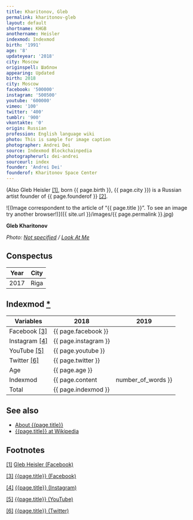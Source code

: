 ```yaml
---
title: Kharitonov, Gleb
permalink: kharitonov-gleb
layout: default
shortname: KHGB
anothername: Heisler
indexmod: Indexmod
birth: '1991'
age: '8'
updateyear: '2018'
city: Moscow
originspell: Шаблон
appearing: Updated
birth: 2018
city: Moscow
facebook: '500000'
instagram: '500500'
youtube: '600000'
vimeo: '100'
twitter: '400'
tumblr: '900'
vkontakte: '0'
origin: Russian
profession: English language wiki
photo: This is sample for image caption
photographer: Andrei Dei
source: Indexmod Blockchainpedia
photographerurl: dei-andrei
sourceurl: index
founder: 'Andrei Dei'
founderof: Kharitonov Space Center
---
```


(Also Gleb Heisler <span id="a1">[\[1\]](#f1)</span>, born {{ page.birth }}, {{ page.city }}) is a Russian artist founder of {{ page.founderof }} <span id="a2">[\[2\]](#f2)</span>.

![(Image correspondent to the article of “{{ page.title }}”. To see an image try another browser!)]({{ site.url }}/images/{{ page.permalink }}.jpg)

**Gleb Kharitonov**

*Photo: [Not specified](index) / [Look At Me](index)*

## Сonspectus

|Year|City|
|-|-|
|2017|Riga|

## Indexmod [*](indexmod)

|Variables|2018|2019|
|-|-|-|
|Facebook <span id="a3">[\[3\]](#f3)</span>|{{ page.facebook }}||
|Instagram <span id="a4">[\[4\]](#f4)</span>|{{ page.instagram }}||
|YouTube <span id="a5">[\[5\]](#f5)</span>|{{ page.youtube }}||
|Twitter <span id="a6">[\[6\]](#f6)</span>|{{ page.twitter }}||
|Age|{{ page.age }}||
|Indexmod|{{ page.content | number_of_words }}||
|Total|{{ page.indexmod }}||

## See also

+ [About {{page.title}}](index)
+ [{{page.title}} at Wikipedia](index)

## Footnotes

[[1]](#a1) <span id="f1"></span> [Gleb Heisler (Facebook)](https://www.facebook.com/profile.php?id=100001157400309)

[[3]](#a3) <span id="f3"></span> [{{page.title}} (Facebook)](https://www.facebook.com/profile.php?id=100001157400309)

[[4]](#a4) <span id="f4"></span> [{{page.title}} (Instagram)](index)

[[5]](#a5) <span id="f5"></span> [{{page.title}} (YouTube)](index)

[[6]](#a6) <span id="f6"></span> [{{page.title}} (Twitter)](index)
